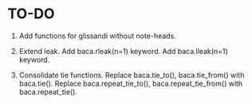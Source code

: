 TO-DO
=====

1.  Add functions for glissandi without note-heads.

2.  Extend leak.
    Add baca.rleak(n=1) keyword.
    Add baca.lleak(n=1) keyword.

3.  Consolidate tie functions.
    Replace baca.tie_to(), baca.tie_from() with baca.tie().
    Replace baca.repeat_tie_to(), baca.repeat_tie_from() with baca.repeat_tie().
